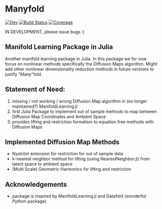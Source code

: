 # Manyfold
[![Dev](https://img.shields.io/badge/docs-dev-blue.svg)](https://HaneWall.github.io/Manyfold.jl/dev/)
[![Build Status](https://github.com/HaneWall/Manyfold.jl/actions/workflows/CI.yml/badge.svg?branch=main)](https://github.com/HaneWall/Manyfold.jl/actions/workflows/CI.yml?query=branch%3Amain)
[![Coverage](https://codecov.io/gh/HaneWall/Manyfold.jl/branch/main/graph/badge.svg)](https://codecov.io/gh/HaneWall/Manyfold.jl)

IN DEVELOPMENT, please issue bugs :)

## Manifold Learning Package in Julia
Another manifold learning package in Julia. In this package 
we for now focus on nonlinear methods specifically the Diffusion Maps algorithm.
Might add other nonlinear dimensionality reduction methods in future versions to justify "Many"fold.

## Statement of Need:
1. missing / not working / wrong Diffusion Map algorithm in (no longer maintained?) ManifoldLearning.jl
2. first Julia Package to implement out of sample methods to map between Diffusion Map Coordinates and Ambient Space
3. provides lifting and restriction formalism to equation free methods with Diffusion Maps

## Implemented Diffusion Map Methods
- Nyström extension for restriction for out of sample data
- k-nearest neighbor method for lifting (using NearestNeighbor.jl) from latent space 
to ambient space 
- (Multi Scale) Geometric Harmonics for lifting and restriction

## Acknowledgements
- package is inspired by ManifoldLearning.jl and Datafold (wonderful Python package)
